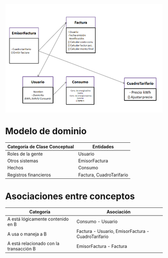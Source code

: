 ![Modelo de dominio del poblema](./modelo_dominio_v1.png)
# Modelo de dominio
| Categoría de Clase Conceptual | Entidades |
| ----------- | ----------- |
| Roles de la gente | Usuario |
| Otros sistemas | EmisorFactura |
| Hechos | Consumo |
| Registros financieros | Factura, CuadroTarifario |

# Asociaciones entre conceptos
| Categoría | Asociación |
| ----------- | ----------- |
| A está lógicamente contenido en B | Consumo - Usuario |
| A usa o maneja a B | Factura - Usuario, EmisorFactura - CuadroTarifario |
| A está relacionado con la transacción B | EmisorFactura - Factura |
